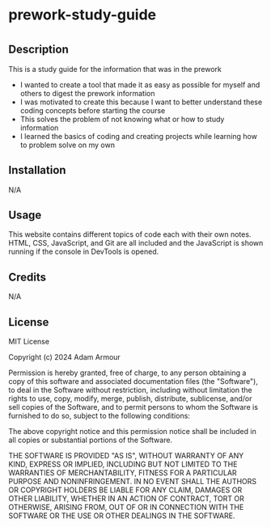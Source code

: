 # prework-study-guide

# <Prework Study Guide>

## Description
This is a study guide for the information that was in the prework

- I wanted to create a tool that made it as easy as possible for myself and others to digest the prework information
- I was motivated to create this because I want to better understand these coding concepts before starting the course
- This solves the problem of not knowing what or how to study information
- I learned the basics of coding and creating projects while learning how to problem solve on my own

## Installation
N/A

## Usage
This website contains different topics of code each with their own notes. HTML, CSS, JavaScript, and Git are all included and the JavaScript is shown running if the console in DevTools is opened.



## Credits
N/A

## License
MIT License

Copyright (c) 2024 Adam Armour

Permission is hereby granted, free of charge, to any person obtaining a copy
of this software and associated documentation files (the "Software"), to deal
in the Software without restriction, including without limitation the rights
to use, copy, modify, merge, publish, distribute, sublicense, and/or sell
copies of the Software, and to permit persons to whom the Software is
furnished to do so, subject to the following conditions:

The above copyright notice and this permission notice shall be included in all
copies or substantial portions of the Software.

THE SOFTWARE IS PROVIDED "AS IS", WITHOUT WARRANTY OF ANY KIND, EXPRESS OR
IMPLIED, INCLUDING BUT NOT LIMITED TO THE WARRANTIES OF MERCHANTABILITY,
FITNESS FOR A PARTICULAR PURPOSE AND NONINFRINGEMENT. IN NO EVENT SHALL THE
AUTHORS OR COPYRIGHT HOLDERS BE LIABLE FOR ANY CLAIM, DAMAGES OR OTHER
LIABILITY, WHETHER IN AN ACTION OF CONTRACT, TORT OR OTHERWISE, ARISING FROM,
OUT OF OR IN CONNECTION WITH THE SOFTWARE OR THE USE OR OTHER DEALINGS IN THE
SOFTWARE.
